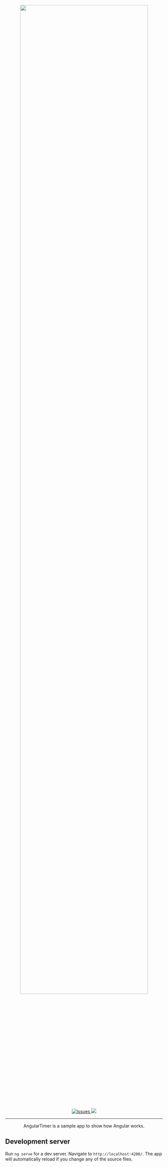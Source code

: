 <div align="center">
	<p>
		<a href="https://github.com/self-sample/angular-timer#you-are-awesome">
			<img width="90%" src="https://raw.githubusercontent.com/self-sample/angular-timer/master/src/assets/icon/timer-all.svg?sanitize=true"/>
		</a>
	</p>
	<p>
		<a href="https://github.com/self-sample/angular-timer/issues">
			<img src="https://img.shields.io/github/issues/self-sample/angular-timer.svg" alt="Issues"/>
		</a>
		<a href="https://github.com/self-sample/angular-timer/blob/master/LICENSE" alt="License">
			<img src="https://img.shields.io/github/license/self-sample/angular-timer.svg"/>
		</a>
	</p>
	<hr>
	<p>
	  AngularTimer is a sample app to show how Angular works.
	</p>
</div>

## Development server

Run `ng serve` for a dev server. Navigate to `http://localhost:4200/`. The app will automatically reload if you change any of the source files.

